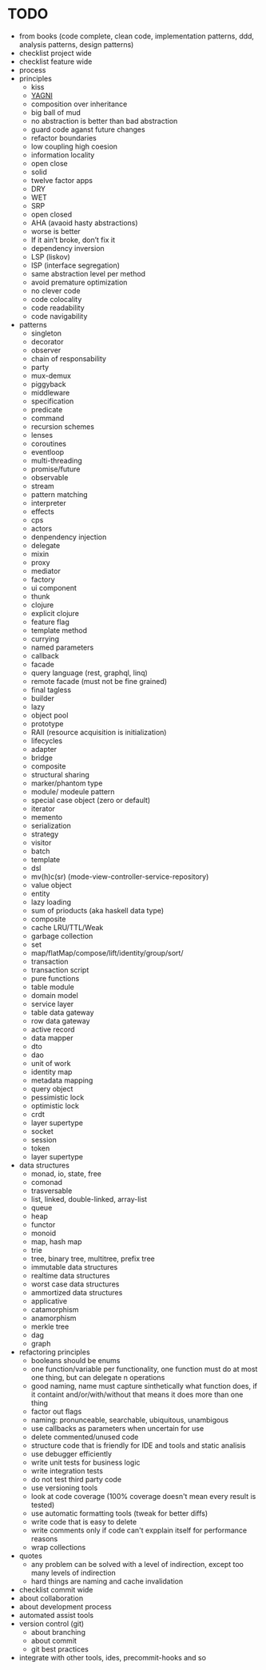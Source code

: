 # TODO

- from books (code complete, clean code, implementation patterns, ddd, analysis patterns, design patterns)
- checklist project wide
- checklist feature wide
- process
- principles
  - kiss
  - [YAGNI](https://en.wikipedia.org/wiki/You_aren%27t_gonna_need_it)
  - composition over inheritance
  - big ball of mud
  - no abstraction is better than bad abstraction
  - guard code aganst future changes
  - refactor boundaries
  - low coupling high coesion
  - information locality
  - open close
  - solid
  - twelve factor apps
  - DRY
  - WET
  - SRP
  - open closed
  - AHA (avaoid hasty abstractions)
  - worse is better
  - If it ain’t broke, don’t fix it
  - dependency inversion
  - LSP (liskov)
  - ISP (interface segregation)
  - same abstraction level per method
  - avoid premature optimization
  - no clever code
  - code colocality
  - code readability
  - code navigability
- patterns
  - singleton
  - decorator
  - observer
  - chain of responsability
  - party
  - mux-demux
  - piggyback
  - middleware
  - specification
  - predicate
  - command
  - recursion schemes
  - lenses
  - coroutines
  - eventloop
  - multi-threading
  - promise/future
  - observable
  - stream
  - pattern matching
  - interpreter
  - effects
  - cps
  - actors
  - denpendency injection
  - delegate
  - mixin
  - proxy
  - mediator
  - factory
  - ui component
  - thunk
  - clojure
  - explicit clojure
  - feature flag
  - template method
  - currying
  - named parameters
  - callback
  - facade
  - query language (rest, graphql, linq)
  - remote facade (must not be fine grained)
  - final tagless
  - builder
  - lazy
  - object pool
  - prototype
  - RAII (resource acquisition is initialization)
  - lifecycles
  - adapter
  - bridge
  - composite
  - structural sharing
  - marker/phantom type
  - module/ modeule pattern
  - special case object (zero or default)
  - iterator
  - memento
  - serialization
  - strategy
  - visitor
  - batch
  - template
  - dsl
  - mv(h)c(sr) (mode-view-controller-service-repository)
  - value object
  - entity
  - lazy loading
  - sum of prioducts (aka haskell data type)
  - composite
  - cache LRU/TTL/Weak
  - garbage collection
  - set
  - map/flatMap/compose/lift/identity/group/sort/
  - transaction
  - transaction script
  - pure functions
  - table module
  - domain model
  - service layer
  - table data gateway
  - row data gateway
  - active record
  - data mapper
  - dto
  - dao
  - unit of work
  - identity map
  - metadata mapping
  - query object
  - pessimistic lock
  - optimistic lock
  - crdt
  - layer supertype
  - socket
  - session
  - token
  - layer supertype
- data structures
  - monad, io, state, free
  - comonad
  - trasversable
  - list, linked, double-linked, array-list
  - queue
  - heap
  - functor
  - monoid
  - map, hash map
  - trie
  - tree, binary tree, multitree, prefix tree
  - immutable data structures
  - realtime data structures
  - worst case data structures
  - ammortized data structures
  - applicative
  - catamorphism
  - anamorphism
  - merkle tree
  - dag
  - graph
- refactoring principles
  - booleans should be enums
  - one function/variable per functionality, one function must do at most one thing, but can delegate n operations
  - good naming, name must capture sinthetically what function does, if it containt and/or/with/without that means it does more than one thing
  - factor out flags
  - naming: pronunceable, searchable, ubiquitous, unambigous
  - use callbacks as parameters when uncertain for use
  - delete commented/unused code
  - structure code that is friendly for IDE and tools and static analisis
  - use debugger efficiently
  - write unit tests for business logic
  - write integration tests
  - do not test third party code
  - use versioning tools
  - look at code coverage (100% coverage doesn't mean every result is tested)
  - use automatic formatting tools (tweak for better diffs)
  - write code that is easy to delete
  - write comments only if code can't expplain itself for performance reasons
  - wrap collections
- quotes
  - any problem can be solved with a level of indirection, except too many levels of indirection
  - hard things are naming and cache invalidation
- checklist commit wide
- about collaboration
- about development process
- automated assist tools
- version control (git)
  - about branching
  - about commit
  - git best practices
- integrate with other tools, ides, precommit-hooks and so
